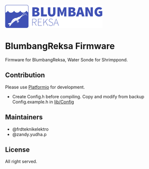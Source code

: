 ![BlumbangReksa](logo.png)

# BlumbangReksa Firmware
Firmware for BlumbangReksa, Water Sonde for Shrimppond.

## Contribution
Please use [Platformio](http://platformio.org/) for development.
- Create Config.h before compiling. Copy and modify from backup Config.example.h in [lib/Config](lib/Config)

## Maintainers
- @frdteknikelektro
- @zandy.yudha.p

## License
All right served.
